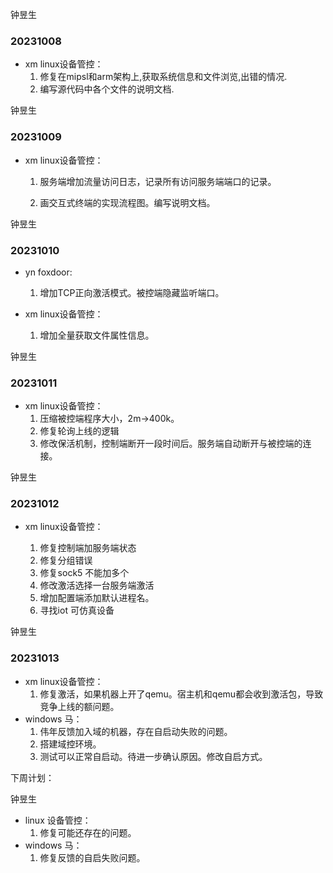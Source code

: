 钟昱生

### 20231008

* xm linux设备管控：
  1. 修复在mipsl和arm架构上,获取系统信息和文件浏览,出错的情况.
  2. 编写源代码中各个文件的说明文档.

钟昱生

### 20231009

* xm linux设备管控：

  1. 服务端增加流量访问日志，记录所有访问服务端端口的记录。

  2. 画交互式终端的实现流程图。编写说明文档。

     

钟昱生

### 20231010

* yn foxdoor:
  1. 增加TCP正向激活模式。被控端隐藏监听端口。

* xm linux设备管控：
  1. 增加全量获取文件属性信息。


钟昱生

### 20231011

* xm linux设备管控：
  1. 压缩被控端程序大小，2m->400k。
  2. 修复轮询上线的逻辑
  3. 修改保活机制，控制端断开一段时间后。服务端自动断开与被控端的连接。

钟昱生

### 20231012

* xm linux设备管控：

  1. 修复控制端加服务端状态 
  2. 修复分组错误 
  3. 修复sock5 不能加多个  
  4. 修改激活选择一台服务端激活   
  5. 增加配置端添加默认进程名。 
  6. 寻找iot 可仿真设备

  

钟昱生

### 20231013

* xm linux设备管控：
  1. 修复激活，如果机器上开了qemu。宿主机和qemu都会收到激活包，导致竞争上线的额问题。
* windows 马：
  1. 伟年反馈加入域的机器，存在自启动失败的问题。
  2. 搭建域控环境。
  3. 测试可以正常自启动。待进一步确认原因。修改自启方式。



下周计划：

钟昱生

* linux 设备管控：
  1. 修复可能还存在的问题。
* windows 马：
  1. 修复反馈的自启失败问题。



